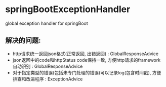 # springBootExceptionHandler
global exception handler for springBoot

## 解决的问题:
* http请求统一返回json格式(正常返回, 出错返回)
: GlobalResponseAdvice
* json返回中的code和httpStatus code保持一致, 方便http请求的framework自动识别
: GlobalResponseAdvice
* 对于指定类型的错误(包括未专门处理的错误)可以记录log(包含时间戳), 方便排查和改进程序
: ExceptionAdvice
